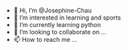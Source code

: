 - 👋 Hi, I’m @Josephine-Chau
- 👀 I’m interested in learning and sports
- 🌱 I’m currently learning python
- 💞️ I’m looking to collaborate on ...
- 📫 How to reach me ...

<!---
Josephine-Chau/Josephine-Chau is a ✨ special ✨ repository because its `README.md` (this file) appears on your GitHub profile.
You can click the Preview link to take a look at your changes.
--->
